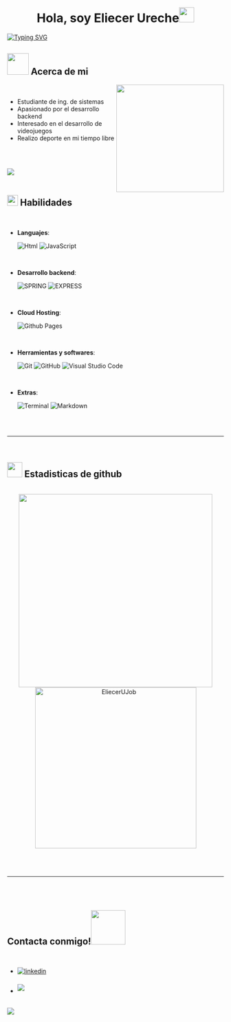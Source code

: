 
<h1 align="center"><b>Hola, soy Eliecer Ureche</b><img src="https://media.giphy.com/media/hvRJCLFzcasrR4ia7z/giphy.gif" width="35"></h1>
<!-- Gif acerca de mi -->
<a href="https://git.io/typing-svg"><img src="https://readme-typing-svg.demolab.com?font=Fira+Code&pause=1000&color=F70202&center=true&vCenter=true&random=true&width=800&height=200&lines=+Estudiante+de+ing.+de+sistemas;+Apasionado+por+el+desarrollo+backend;+Interesado+en+el+desarrollo+de+videojuegos;+Realizo+deporte+en+mi+tiempo+libre" alt="Typing SVG" /></a>

<br>

## <picture><img src = "https://github.com/EliecerUJob/EliecerUJob/raw/main/assets/mdImages/about_me.gif" width = 50px></picture> **Acerca de mi**

<picture> <img align="right" src="https://github.com/EliecerUJob/EliecerUJob/raw/main/assets/mdImages/Right_Side.gif" width = 250px></picture>

<br>

- Estudiante de ing. de sistemas
- Apasionado por el desarrollo backend
- Interesado en el desarrollo de videojuegos
- Realizo deporte en mi tiempo libre

<br><br>

<img src="https://user-images.githubusercontent.com/73097560/115834477-dbab4500-a447-11eb-908a-139a6edaec5c.gif"><br><br>

## <img src="https://media2.giphy.com/media/QssGEmpkyEOhBCb7e1/giphy.gif?cid=ecf05e47a0n3gi1bfqntqmob8g9aid1oyj2wr3ds3mg700bl&rid=giphy.gif" width ="25"><b> Habilidades</b>
<br>

<p align="center">

- **Languajes**:
    
    ![Html](https://img.shields.io/badge/HTML-orange?style=for-the-badge&logo=html5&logoSize=auto&labelColor=white)
    ![JavaScript](https://img.shields.io/badge/javascript-marker?style=for-the-badge&logo=javascript&color=orange)

<br>   
    
- **Desarrollo backend**:

   ![SPRING](https://img.shields.io/badge/spring_framework-marker?style=for-the-badge&logo=spring&color=white)
   ![EXPRESS](https://img.shields.io/badge/express.js-marker?style=for-the-badge&logoColor=green&color=green)

<br>

- **Cloud Hosting**:

    ![Github Pages](https://img.shields.io/badge/GitHub%20Pages-%23327FC7.svg?style=for-the-badge&logo=github&logoColor=white)
    
<br>

- **Herramientas y softwares**:

    ![Git](https://img.shields.io/badge/git-%23F05033.svg?style=for-the-badge&logo=git&logoColor=white)
    ![GitHub](https://img.shields.io/badge/github-%23121011.svg?style=for-the-badge&logo=github&logoColor=white)
    ![Visual Studio Code](https://img.shields.io/badge/Visual%20Studio%20Code-0078d7.svg?style=for-the-badge&logo=visual-studio-code&logoColor=white)

<br>

- **Extras**:

    ![Terminal](https://img.shields.io/badge/Terminal-%23054020?style=for-the-badge&logo=gnu-bash&logoColor=white)
    ![Markdown](https://img.shields.io/badge/markdown-%23000000.svg?style=for-the-badge&logo=markdown&logoColor=white)   


</p>

<br>
<br>

-----

<br>


## <img src="https://media.giphy.com/media/iY8CRBdQXODJSCERIr/giphy.gif" width="35"><b> Estadisticas de github </b>
<br>

<div align="center">

<a href="https://github.com/EliecerUJob">
 <div>
    <img src="https://github-readme-stats.vercel.app/api?username=EliecerUJob&include_all_commits=true&count_private=true&show_icons=true&line_height=20&title_color=7A7ADB&icon_color=2234AE&text_color=D3D3D3&bg_color=0,000000,130F40" width="450"/>
    <img src="https://github-readme-stats.vercel.app/api/top-langs?username=EliecerUJob&show_icons=true&locale=en&layout=compact&line_height=20&title_color=7A7ADB&icon_color=2234AE&text_color=D3D3D3&bg_color=0,000000,130F40" width="375"  alt="EliecerUJob"/>
</div>

</a>
</div>

<br>
<br>
<br>

-----

<br>
<br>

## <b> Contacta conmigo!</b><img src="https://github.com/EliecerUJob/EliecerUJob/raw/main/assets/mdImages/handshake.gif" width ="80">
<br>
<div align='left'>

<ul>

<li>
<a href="https://www.linkedin.com/in/eliecer-ureche-0b7660179" target="_blank">
<img src="https://img.shields.io/badge/linkedin:  EliecerUreche-%2300acee.svg?color=405DE6&style=for-the-badge&logo=linkedin&logoColor=white" alt=linkedin style="margin-bottom: 5px;"/>
</a>
</li>

<br>

<li>
<a href="mailto:elieceru.job@gmail.com" target="_blank">
<img src="https://img.shields.io/badge/gmail:  Eliecerureche-%23EA4335.svg?style=for-the-badge&logo=gmail&logoColor=white" t=mail style="margin-bottom: 5px;" />
</a>
</li>
	
</ul>
</div>

<br>
<img src="https://user-images.githubusercontent.com/73097560/115834477-dbab4500-a447-11eb-908a-139a6edaec5c.gif">
<br>
<br>
<br>

